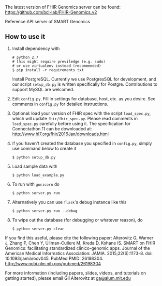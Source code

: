 The latest version of FHIR Genomics server can be found: https://github.com/bcl-lab/FHIR-Genomics_v2

Reference API server of SMART Genomics

## How to use it
1. Install dependency with

	```
    # python 2.7
	# this might require previledge (e.g. sudo)
	# or use virtualenv instead (recommended)
	$ pip install -r requirements.txt
	```
    Install PostgreSQL. Currently we use PostgresSQL for development, and our script `setup_db.py` is written specifically for Postgre. Contributions to support MySQL are welcomed.

2. Edit `config.py`. Fill in settings for database, host, etc. as you desire. See comments in `config.py` for detailed instructions.

3. Optional: load your version of FHIR spec with the script `load_spec.py`, which will update `fhir/fhir_spec.py`. Please read comments in `load_spec.py` carefully before using it.
    The specification for Connectathon 11 can be downloaded at: http://www.hl7.org/fhir/2016Jan/downloads.html

4. If you haven't created the database you specified in `config.py`, simply use command below to create it
	
	```
	$ python setup_db.py
	``` 
5. Load sample data with

	```
	$ python load_example.py
	```
6. To run with `gunicorn` do

	```
	$ python server.py run
	```
7. Alternatively you can use `flask`'s debug instance like this

	```
	$ python server.py run --debug
	```
8. To wipe out the database (for debugging or whatever reason), do

	```
	$ python server.py clear
	```

If you find this useful, please cite the following paper:
Alterovitz G, Warner J, Zhang P, Chen Y, Ullman-Cullere M, Kreda D,
Kohane IS. SMART on FHIR Genomics: facilitating standardized
clinico-genomic apps. Journal of the American Medical Informatics Association:
JAMIA. 2015;22(6):1173-8. doi: 10.1093/jamia/ocv045. PubMed PMID: 26198304.
http://www.ncbi.nlm.nih.gov/pubmed/26198304

For more information (including papers, slides, videos, and tutorials on getting started), please email Gil Alterovitz at ga@alum.mit.edu
